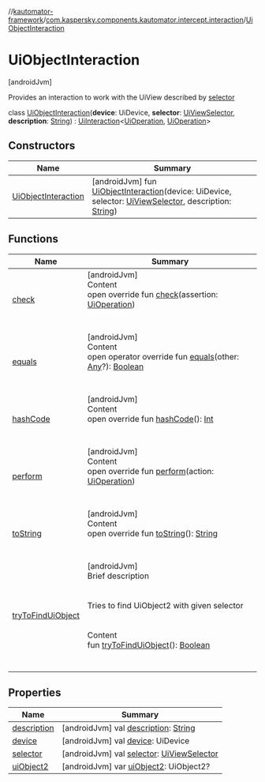 //[kautomator-framework](../../index.md)/[com.kaspersky.components.kautomator.intercept.interaction](../index.md)/[UiObjectInteraction](index.md)



# UiObjectInteraction  
 [androidJvm] 

Provides an interaction to work with the UiView described by [selector](index.md#com.kaspersky.components.kautomator.intercept.interaction/UiObjectInteraction/selector/#/PointingToDeclaration/)

class [UiObjectInteraction](index.md)(**device**: UiDevice, **selector**: [UiViewSelector](../../com.kaspersky.components.kautomator.component.common.builders/-ui-view-selector/index.md), **description**: [String](https://kotlinlang.org/api/latest/jvm/stdlib/kotlin/-string/index.html)) : [UiInteraction](../-ui-interaction/index.md)<[UiOperation](../../com.kaspersky.components.kautomator.intercept.operation/-ui-operation/index.md)<UiObject2>, [UiOperation](../../com.kaspersky.components.kautomator.intercept.operation/-ui-operation/index.md)<UiObject2>>    


## Constructors  
  
|  Name|  Summary| 
|---|---|
| [UiObjectInteraction](-ui-object-interaction.md)|  [androidJvm] fun [UiObjectInteraction](-ui-object-interaction.md)(device: UiDevice, selector: [UiViewSelector](../../com.kaspersky.components.kautomator.component.common.builders/-ui-view-selector/index.md), description: [String](https://kotlinlang.org/api/latest/jvm/stdlib/kotlin/-string/index.html))   <br>


## Functions  
  
|  Name|  Summary| 
|---|---|
| [check](check.md)| [androidJvm]  <br>Content  <br>open override fun [check](check.md)(assertion: [UiOperation](../../com.kaspersky.components.kautomator.intercept.operation/-ui-operation/index.md)<UiObject2>)  <br><br><br>
| [equals](https://kotlinlang.org/api/latest/jvm/stdlib/kotlin/-any/equals.html)| [androidJvm]  <br>Content  <br>open operator override fun [equals](https://kotlinlang.org/api/latest/jvm/stdlib/kotlin/-any/equals.html)(other: [Any](https://kotlinlang.org/api/latest/jvm/stdlib/kotlin/-any/index.html)?): [Boolean](https://kotlinlang.org/api/latest/jvm/stdlib/kotlin/-boolean/index.html)  <br><br><br>
| [hashCode](https://kotlinlang.org/api/latest/jvm/stdlib/kotlin/-any/hash-code.html)| [androidJvm]  <br>Content  <br>open override fun [hashCode](https://kotlinlang.org/api/latest/jvm/stdlib/kotlin/-any/hash-code.html)(): [Int](https://kotlinlang.org/api/latest/jvm/stdlib/kotlin/-int/index.html)  <br><br><br>
| [perform](perform.md)| [androidJvm]  <br>Content  <br>open override fun [perform](perform.md)(action: [UiOperation](../../com.kaspersky.components.kautomator.intercept.operation/-ui-operation/index.md)<UiObject2>)  <br><br><br>
| [toString](to-string.md)| [androidJvm]  <br>Content  <br>open override fun [toString](to-string.md)(): [String](https://kotlinlang.org/api/latest/jvm/stdlib/kotlin/-string/index.html)  <br><br><br>
| [tryToFindUiObject](try-to-find-ui-object.md)| [androidJvm]  <br>Brief description  <br><br><br>Tries to find UiObject2 with given selector<br><br>  <br>Content  <br>fun [tryToFindUiObject](try-to-find-ui-object.md)(): [Boolean](https://kotlinlang.org/api/latest/jvm/stdlib/kotlin/-boolean/index.html)  <br><br><br>


## Properties  
  
|  Name|  Summary| 
|---|---|
| [description](index.md#com.kaspersky.components.kautomator.intercept.interaction/UiObjectInteraction/description/#/PointingToDeclaration/)|  [androidJvm] val [description](index.md#com.kaspersky.components.kautomator.intercept.interaction/UiObjectInteraction/description/#/PointingToDeclaration/): [String](https://kotlinlang.org/api/latest/jvm/stdlib/kotlin/-string/index.html)   <br>
| [device](index.md#com.kaspersky.components.kautomator.intercept.interaction/UiObjectInteraction/device/#/PointingToDeclaration/)|  [androidJvm] val [device](index.md#com.kaspersky.components.kautomator.intercept.interaction/UiObjectInteraction/device/#/PointingToDeclaration/): UiDevice   <br>
| [selector](index.md#com.kaspersky.components.kautomator.intercept.interaction/UiObjectInteraction/selector/#/PointingToDeclaration/)|  [androidJvm] val [selector](index.md#com.kaspersky.components.kautomator.intercept.interaction/UiObjectInteraction/selector/#/PointingToDeclaration/): [UiViewSelector](../../com.kaspersky.components.kautomator.component.common.builders/-ui-view-selector/index.md)   <br>
| [uiObject2](index.md#com.kaspersky.components.kautomator.intercept.interaction/UiObjectInteraction/uiObject2/#/PointingToDeclaration/)|  [androidJvm] var [uiObject2](index.md#com.kaspersky.components.kautomator.intercept.interaction/UiObjectInteraction/uiObject2/#/PointingToDeclaration/): UiObject2?   <br>

